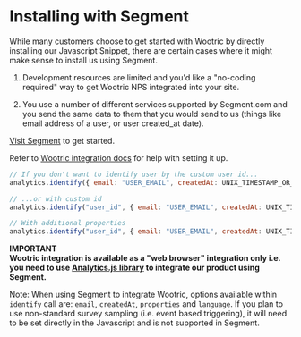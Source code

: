 # Installing with Segment

While many customers choose to get started with Wootric by directly installing our Javascript Snippet, there are certain cases where it might make sense to install us using Segment.

1.  Development resources are limited and you'd like a "no-coding required" way to get Wootric NPS integrated into your site.

2.  You use a number of different services supported by Segment.com and you send the same data to them that you would send to us (things like email address of a user, or user created_at date).

[Visit Segment](https://segment.com/docs/) to get started.

Refer to [Wootric integration docs](https://segment.com/docs/integrations/wootric/) for help with setting it up.

```javascript
// If you don't want to identify user by the custom user id...
analytics.identify({ email: "USER_EMAIL", createdAt: UNIX_TIMESTAMP_OR_ISO-8610_DATE_STRING });

// ...or with custom id
analytics.identify("user_id", { email: "USER_EMAIL", createdAt: UNIX_TIMESTAMP_OR_ISO-8610_DATE_STRING });

// With additional properties
analytics.identify("user_id", { email: "USER_EMAIL", createdAt: UNIX_TIMESTAMP_OR_ISO-8610_DATE_STRING, custom_property: "custom_property", another_custom_property: "another_custom_property" });
```
**IMPORTANT**<br />
**Wootric integration is available as a "web browser" integration only i.e. you need to use [Analytics.js library](https://segment.com/docs/libraries/analytics.js/) to integrate our product using Segment.**

Note: When using Segment to integrate Wootric, options available within ```identify``` call are: ```email```, ```createdAt```, ```properties``` and ```language```.
If you plan to use non-standard survey sampling (i.e. event based triggering), it will need to be set directly in the Javascript and is not supported in Segment.
